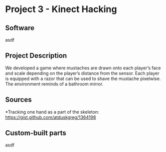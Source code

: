 # Project 3 - Kinect Hacking

## Software

asdf

## Project Description

We developed a game where mustaches are drawn onto each player’s face and scale depending on the player’s distance from the sensor. Each player is equipped with a razor that can be used to shave the mustache pixelwise. The environment reminds of a bathroom mirror.

## Sources

*Tracking one hand as a part of the skeleton: https://gist.github.com/atduskgreg/1364198

## Custom-built parts

asdf
